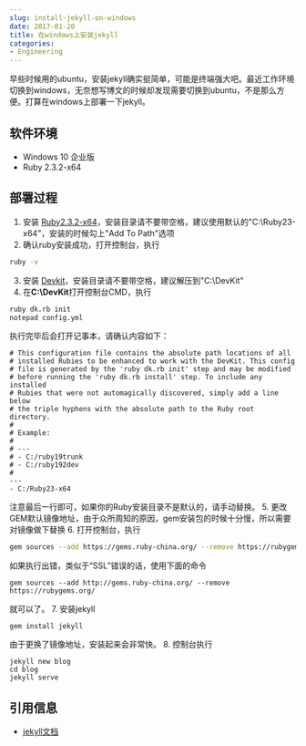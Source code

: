 ```yaml
---
slug: install-jekyll-on-windows
date: 2017-01-20
title: 在windows上安装jekyll
categories:
- Engineering
---
```

早些时候用的ubuntu，安装jekyll确实挺简单，可能是终端强大吧。最近工作环境切换到windows，无奈想写博文的时候却发现需要切换到ubuntu，不是那么方便。打算在windows上部署一下jekyll。

## 软件环境
+ Windows 10 企业版
+ Ruby 2.3.2-x64

## 部署过程
1. 安装 [Ruby2.3.2-x64](https://dl.bintray.com/oneclick/rubyinstaller/rubyinstaller-2.3.3-x64.exe)，安装目录请不要带空格，建议使用默认的"C:\Ruby23-x64"，安装的时候勾上"Add To Path"选项
2. 确认ruby安装成功，打开控制台，执行
```bash
ruby -v
```
3. 安装 [Devkit](https://dl.bintray.com/oneclick/rubyinstaller/DevKit-mingw64-64-4.7.2-20130224-1432-sfx.exe)，安装目录请不要带空格，建议解压到"C:\DevKit"
4. 在**C:\DevKit**打开控制台CMD，执行
```bash
ruby dk.rb init
notepad config.yml
```
执行完毕后会打开记事本，请确认内容如下：
```
# This configuration file contains the absolute path locations of all
# installed Rubies to be enhanced to work with the DevKit. This config
# file is generated by the 'ruby dk.rb init' step and may be modified
# before running the 'ruby dk.rb install' step. To include any installed
# Rubies that were not automagically discovered, simply add a line below
# the triple hyphens with the absolute path to the Ruby root directory.
#
# Example:
#
# ---
# - C:/ruby19trunk
# - C:/ruby192dev
#
---
- C:/Ruby23-x64
```
注意最后一行即可，如果你的Ruby安装目录不是默认的，请手动替换。
5. 更改GEM默认镜像地址，由于众所周知的原因，gem安装包的时候十分慢，所以需要对镜像做下替换
6. 打开控制台，执行
```bash
gem sources --add https://gems.ruby-china.org/ --remove https://rubygems.org/
```
如果执行出错，类似于“SSL”错误的话，使用下面的命令
```
gem sources --add http://gems.ruby-china.org/ --remove https://rubygems.org/
```
就可以了。
7. 安装jekyll
```
gem install jekyll
```
由于更换了镜像地址，安装起来会非常快。
8. 控制台执行
```
jekyll new blog
cd blog
jekyll serve
```

## 引用信息
+ [jekyll文档](http://jekyllrb.com/)